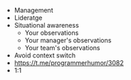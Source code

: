 - Management
- Lideratge
- Situational awareness
    - Your observations
    - Your manager's observations
    - Your team's observations
- Avoid context switch
- https://t.me/programmerhumor/3082
- 1:1